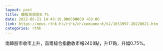 ```yaml
---
layout: post
title: 韓股高收逾0.7%
date: 2022-06-21 14:49:19.000000000 +08:00
link: https://news.rthk.hk/rthk/ch/component/k2/1653997-20220621.htm
categories: rthk
---
```


南韓股市收市上升，首爾綜合指數收市報2408點，升17點，升幅0.75%。

